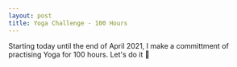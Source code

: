 ```yaml
---
layout: post
title: Yoga Challenge - 100 Hours
---
```


Starting today until the end of April 2021, I make a committment of practising Yoga for 100 hours. Let's do it 🧘




